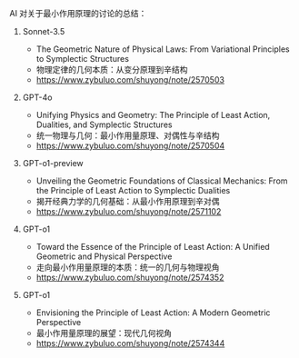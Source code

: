 AI 对关于最小作用原理的讨论的总结：

1. Sonnet-3.5
   - The Geometric Nature of Physical Laws: From Variational Principles to Symplectic Structures
   - 物理定律的几何本质：从变分原理到辛结构
   - https://www.zybuluo.com/shuyong/note/2570503

2. GPT-4o
   - Unifying Physics and Geometry: The Principle of Least Action, Dualities, and Symplectic Structures
   - 统一物理与几何：最小作用量原理、对偶性与辛结构
   - https://www.zybuluo.com/shuyong/note/2570504

3. GPT-o1-preview
   - Unveiling the Geometric Foundations of Classical Mechanics: From the Principle of Least Action to Symplectic Dualities
   - 揭开经典力学的几何基础：从最小作用原理到辛对偶
   - https://www.zybuluo.com/shuyong/note/2571102

4. GPT-o1
   - Toward the Essence of the Principle of Least Action: A Unified Geometric and Physical Perspective
   - 走向最小作用量原理的本质：统一的几何与物理视角
   - https://www.zybuluo.com/shuyong/note/2574352

5. GPT-o1
   - Envisioning the Principle of Least Action: A Modern Geometric Perspective
   - 最小作用量原理的展望：现代几何视角
   - https://www.zybuluo.com/shuyong/note/2574344


